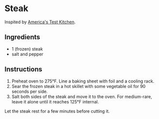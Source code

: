 # Steak

Inspited by [America's Test Kitchen](https://www.cooksillustrated.com/how_tos/8741-the-science-of-cooking-frozen-steaks).

## Ingredients

- 1 (frozen) steak
- salt and pepper

## Instructions

1. Preheat oven to 275&deg;F. Line a baking sheet with foil and a cooling rack.
2. Sear the frozen steak in a hot skillet with some vegetable oil for 90 seconds per side.
3. Salt both sides of the steak and move it to the oven. For medium-rare, leave it alone until it reaches 125&deg;F internal.

Let the steak rest for a few minutes before cutting it.
